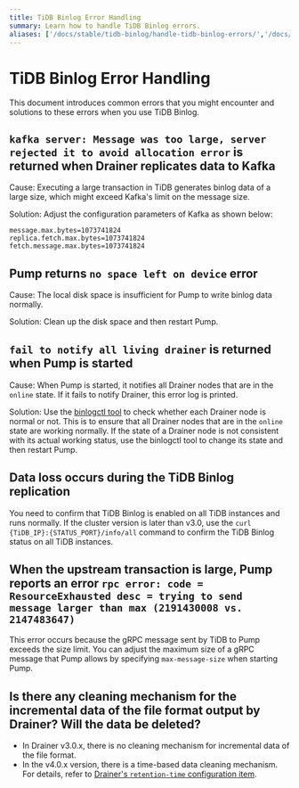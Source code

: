 ```yaml
---
title: TiDB Binlog Error Handling
summary: Learn how to handle TiDB Binlog errors.
aliases: ['/docs/stable/tidb-binlog/handle-tidb-binlog-errors/','/docs/v4.0/tidb-binlog/handle-tidb-binlog-errors/','/docs/stable/reference/tidb-binlog/troubleshoot/error-handling/']
---
```


# TiDB Binlog Error Handling

This document introduces common errors that you might encounter and solutions to these errors when you use TiDB Binlog.

## `kafka server: Message was too large, server rejected it to avoid allocation error` is returned when Drainer replicates data to Kafka

Cause: Executing a large transaction in TiDB generates binlog data of a large size, which might exceed Kafka's limit on the message size.

Solution: Adjust the configuration parameters of Kafka as shown below:


```
message.max.bytes=1073741824
replica.fetch.max.bytes=1073741824
fetch.message.max.bytes=1073741824
```

## Pump returns `no space left on device` error

Cause: The local disk space is insufficient for Pump to write binlog data normally.

Solution: Clean up the disk space and then restart Pump.

## `fail to notify all living drainer` is returned when Pump is started

Cause: When Pump is started, it notifies all Drainer nodes that are in the `online` state. If it fails to notify Drainer, this error log is printed.

Solution: Use the [binlogctl tool](/tidb-binlog/binlog-control.md) to check whether each Drainer node is normal or not. This is to ensure that all Drainer nodes that are in the `online` state are working normally. If the state of a Drainer node is not consistent with its actual working status, use the binlogctl tool to change its state and then restart Pump.

## Data loss occurs during the TiDB Binlog replication

You need to confirm that TiDB Binlog is enabled on all TiDB instances and runs normally. If the cluster version is later than v3.0, use the `curl {TiDB_IP}:{STATUS_PORT}/info/all` command to confirm the TiDB Binlog status on all TiDB instances.

## When the upstream transaction is large, Pump reports an error `rpc error: code = ResourceExhausted desc = trying to send message larger than max (2191430008 vs. 2147483647)`

This error occurs because the gRPC message sent by TiDB to Pump exceeds the size limit. You can adjust the maximum size of a gRPC message that Pump allows by specifying `max-message-size` when starting Pump.

## Is there any cleaning mechanism for the incremental data of the file format output by Drainer? Will the data be deleted?

- In Drainer v3.0.x, there is no cleaning mechanism for incremental data of the file format.
- In the v4.0.x version, there is a time-based data cleaning mechanism. For details, refer to [Drainer's `retention-time` configuration item](https://github.com/pingcap/tidb-binlog/blob/v4.0.9/cmd/drainer/drainer.toml#L153).
